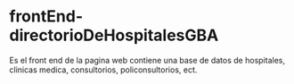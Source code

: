 # frontEnd-directorioDeHospitalesGBA
Es el front end de la pagina web contiene una base de datos de hospitales, clinicas medica, consultorios, policonsultorios, ect.
